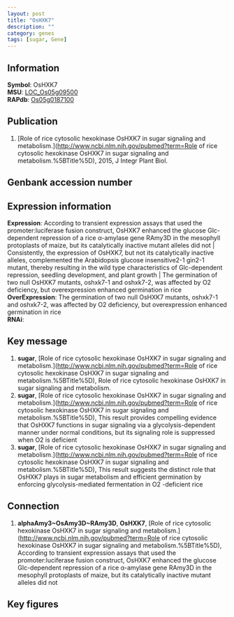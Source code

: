 ```yaml
---
layout: post
title: "OsHXK7"
description: ""
category: genes
tags: [sugar, Gene]
---
```


## Information
__Symbol__: OsHXK7  
__MSU__: [LOC_Os05g09500](http://rice.plantbiology.msu.edu/cgi-bin/ORF_infopage.cgi?orf=LOC_Os05g09500)  
__RAPdb__: [Os05g0187100](http://rapdb.dna.affrc.go.jp/viewer/gbrowse_details/irgsp1?name=Os05g0187100)  

## Publication
1. [Role of rice cytosolic hexokinase OsHXK7 in sugar signaling and metabolism.](http://www.ncbi.nlm.nih.gov/pubmed?term=Role of rice cytosolic hexokinase OsHXK7 in sugar signaling and metabolism.%5BTitle%5D), 2015, J Integr Plant Biol.

## Genbank accession number

## Expression information
__Expression__: According to transient expression assays that used the promoter:luciferase fusion construct, OsHXK7 enhanced the glucose Glc-dependent repression of a rice α-amylase gene RAmy3D in the mesophyll protoplasts of maize, but its catalytically inactive mutant alleles did not |  Consistently, the expression of OsHXK7, but not its catalytically inactive alleles, complemented the Arabidopsis glucose insensitive2-1 gin2-1 mutant, thereby resulting in the wild type characteristics of Glc-dependent repression, seedling development, and plant growth |  The germination of two null OsHXK7 mutants, oshxk7-1 and oshxk7-2, was affected by O2 deficiency, but overexpression enhanced germination in rice  
__OverExpression__: The germination of two null OsHXK7 mutants, oshxk7-1 and oshxk7-2, was affected by O2 deficiency, but overexpression enhanced germination in rice  
__RNAi__:  

## Key message
1. __sugar__, [Role of rice cytosolic hexokinase OsHXK7 in sugar signaling and metabolism.](http://www.ncbi.nlm.nih.gov/pubmed?term=Role of rice cytosolic hexokinase OsHXK7 in sugar signaling and metabolism.%5BTitle%5D), Role of rice cytosolic hexokinase OsHXK7 in sugar signaling and metabolism.
2. __sugar__, [Role of rice cytosolic hexokinase OsHXK7 in sugar signaling and metabolism.](http://www.ncbi.nlm.nih.gov/pubmed?term=Role of rice cytosolic hexokinase OsHXK7 in sugar signaling and metabolism.%5BTitle%5D),  This result provides compelling evidence that OsHXK7 functions in sugar signaling via a glycolysis-dependent manner under normal conditions, but its signaling role is suppressed when O2 is deficient
3. __sugar__, [Role of rice cytosolic hexokinase OsHXK7 in sugar signaling and metabolism.](http://www.ncbi.nlm.nih.gov/pubmed?term=Role of rice cytosolic hexokinase OsHXK7 in sugar signaling and metabolism.%5BTitle%5D),  This result suggests the distinct role that OsHXK7 plays in sugar metabolism and efficient germination by enforcing glycolysis-mediated fermentation in O2 -deficient rice

## Connection
1. __alphaAmy3~OsAmy3D~RAmy3D__, __OsHXK7__, [Role of rice cytosolic hexokinase OsHXK7 in sugar signaling and metabolism.](http://www.ncbi.nlm.nih.gov/pubmed?term=Role of rice cytosolic hexokinase OsHXK7 in sugar signaling and metabolism.%5BTitle%5D),  According to transient expression assays that used the promoter:luciferase fusion construct, OsHXK7 enhanced the glucose Glc-dependent repression of a rice α-amylase gene RAmy3D in the mesophyll protoplasts of maize, but its catalytically inactive mutant alleles did not

## Key figures


